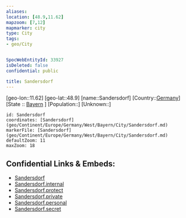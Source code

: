 ```yaml
---
aliases: 
location: [48.9,11.62]
mapzoom: [7,12] 
mapmarker: city 
type: City
tags:
- geo/City


SpocWebEntityId: 33927
isDeleted: false
confidential: public

title: Sandersdorf
---
```

[geo-lon::11.62]
[geo-lat::48.9]
[name::Sandersdorf]
[Country::[Germany](geo/Continent/Europe/Germany.md)]
[State :: [Bayern](geo/Continent/Europe/Germany/West/Bayern.md) ]
[Population::]
[Unknown::]


```leaflet
id: Sandersdorf
coordinates: [Sandersdorf](geo/Continent/Europe/Germany/West/Bayern/City/Sandersdorf.md)
markerFile: [Sandersdorf](geo/Continent/Europe/Germany/West/Bayern/City/Sandersdorf.md)
defaultZoom: 11 
maxZoom: 18
```


## Confidential Links & Embeds: 
- [Sandersdorf](../../../../../../../../_public/geo/Continent/Europe/Germany/West/Bayern/City/Sandersdorf.md) 
- [Sandersdorf.internal](../../../../../../../../_internal/geo/Continent/Europe/Germany/West/Bayern/City/Sandersdorf.internal.md) 
- [Sandersdorf.protect](../../../../../../../../_protect/geo/Continent/Europe/Germany/West/Bayern/City/Sandersdorf.protect.md) 
- [Sandersdorf.private](../../../../../../../../_private/geo/Continent/Europe/Germany/West/Bayern/City/Sandersdorf.private.md) 
- [Sandersdorf.personal](../../../../../../../../_personal/geo/Continent/Europe/Germany/West/Bayern/City/Sandersdorf.personal.md) 
- [Sandersdorf.secret](../../../../../../../../_secret/geo/Continent/Europe/Germany/West/Bayern/City/Sandersdorf.secret.md) 
